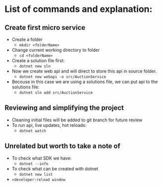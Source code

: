 # List of commands and explanation:

## Create first micro service

-  Create a folder
	- ``mkdir <folderName>``
-   Change current working directory to folder
	- `cd <folderName>`
- Create a solution file first:
	- `dotnet new sln`
- Now we create web api and will direct to store this api in source folder.
	- `dotnet new webapi -o src/AuctionService` 
- Becouse in this case we are using a solutions file, we can put api to the solutions file:
	- `dotnet sln add src/AuctionService`

## Reviewing and simplifying the project

- Cleaning initial files will be added to git branch for future review
- To run api, live updates, hot reloads:
	- `dotnet watch`
## Unrelated but worth to take a note of

- To check what SDK we have:
	- `dotnet --info`
- To check what can be created with dotnet
	- `dotnet new list`
- `>developer:reload window` 